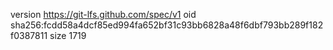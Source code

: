 version https://git-lfs.github.com/spec/v1
oid sha256:fcdd58a4dcf85ed994fa652bf31c93bb6828a48f6dbf793bb289f182f0387811
size 1719
